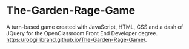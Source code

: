 # The-Garden-Rage-Game
A turn-based game created with JavaScript, HTML, CSS and a dash of JQuery for the OpenClassroom Front End Developer degree.
https://robgillibrand.github.io/The-Garden-Rage-Game/.
